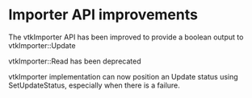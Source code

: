 Importer API improvements
=========================

The vtkImporter API has been improved
to provide a boolean output to vtkImporter::Update

vtkImporter::Read has been deprecated

vtkImporter implementation can now position an Update status
using SetUpdateStatus, especially when there is a failure.
